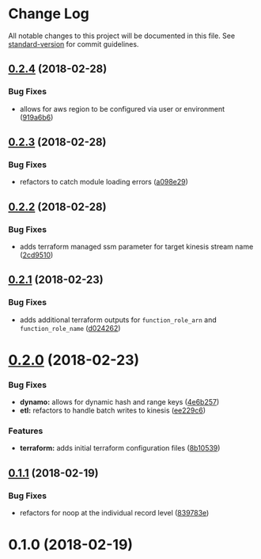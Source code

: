 # Change Log

All notable changes to this project will be documented in this file. See [standard-version](https://github.com/conventional-changelog/standard-version) for commit guidelines.

<a name="0.2.4"></a>
## [0.2.4](https://github.com/jasonsites/dynamo-fanout/compare/v0.2.3...v0.2.4) (2018-02-28)


### Bug Fixes

* allows for aws region to be configured via user or environment ([919a6b6](https://github.com/jasonsites/dynamo-fanout/commit/919a6b6))



<a name="0.2.3"></a>
## [0.2.3](https://github.com/jasonsites/dynamo-fanout/compare/v0.2.2...v0.2.3) (2018-02-28)


### Bug Fixes

* refactors to catch module loading errors ([a098e29](https://github.com/jasonsites/dynamo-fanout/commit/a098e29))



<a name="0.2.2"></a>
## [0.2.2](https://github.com/jasonsites/dynamo-fanout/compare/v0.2.1...v0.2.2) (2018-02-28)


### Bug Fixes

* adds terraform managed ssm parameter for target kinesis stream name ([2cd9510](https://github.com/jasonsites/dynamo-fanout/commit/2cd9510))



<a name="0.2.1"></a>
## [0.2.1](https://github.com/jasonsites/dynamo-fanout/compare/v0.2.0...v0.2.1) (2018-02-23)


### Bug Fixes

* adds additional terraform outputs for `function_role_arn` and `function_role_name` ([d024262](https://github.com/jasonsites/dynamo-fanout/commit/d024262))



<a name="0.2.0"></a>
# [0.2.0](https://github.com/jasonsites/dynamo-fanout/compare/v0.1.1...v0.2.0) (2018-02-23)


### Bug Fixes

* **dynamo:** allows for dynamic hash and range keys ([4e6b257](https://github.com/jasonsites/dynamo-fanout/commit/4e6b257))
* **etl:** refactors to handle batch writes to kinesis ([ee229c6](https://github.com/jasonsites/dynamo-fanout/commit/ee229c6))


### Features

* **terraform:** adds initial terraform configuration files ([8b10539](https://github.com/jasonsites/dynamo-fanout/commit/8b10539))



<a name="0.1.1"></a>
## [0.1.1](https://github.com/jasonsites/dynamo-fanout/compare/v0.1.0...v0.1.1) (2018-02-19)


### Bug Fixes

* refactors for noop at the individual record level ([839783e](https://github.com/jasonsites/dynamo-fanout/commit/839783e))



<a name="0.1.0"></a>
# 0.1.0 (2018-02-19)
